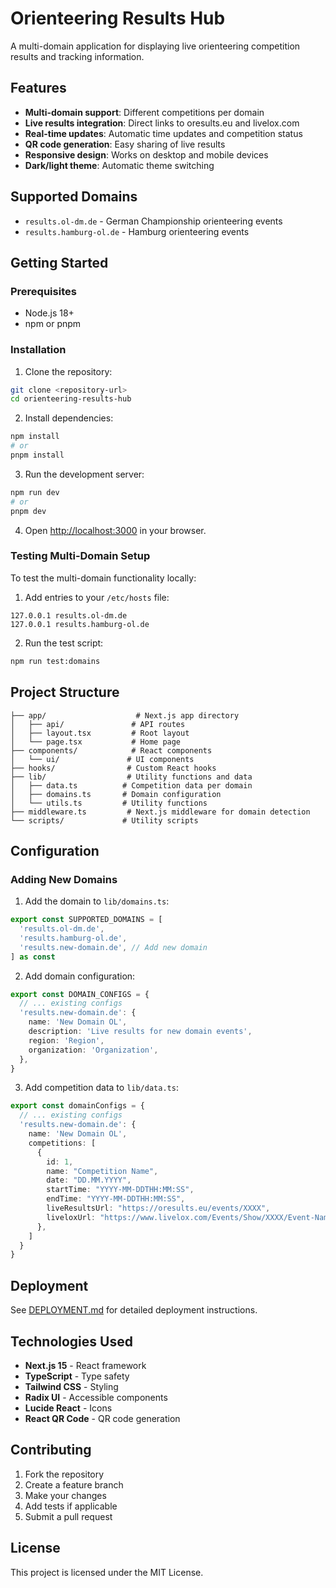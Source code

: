 # Orienteering Results Hub

A multi-domain application for displaying live orienteering competition results and tracking information.

## Features

- **Multi-domain support**: Different competitions per domain
- **Live results integration**: Direct links to oresults.eu and livelox.com
- **Real-time updates**: Automatic time updates and competition status
- **QR code generation**: Easy sharing of live results
- **Responsive design**: Works on desktop and mobile devices
- **Dark/light theme**: Automatic theme switching

## Supported Domains

- `results.ol-dm.de` - German Championship orienteering events
- `results.hamburg-ol.de` - Hamburg orienteering events

## Getting Started

### Prerequisites

- Node.js 18+ 
- npm or pnpm

### Installation

1. Clone the repository:
```bash
git clone <repository-url>
cd orienteering-results-hub
```

2. Install dependencies:
```bash
npm install
# or
pnpm install
```

3. Run the development server:
```bash
npm run dev
# or
pnpm dev
```

4. Open [http://localhost:3000](http://localhost:3000) in your browser.

### Testing Multi-Domain Setup

To test the multi-domain functionality locally:

1. Add entries to your `/etc/hosts` file:
```
127.0.0.1 results.ol-dm.de
127.0.0.1 results.hamburg-ol.de
```

2. Run the test script:
```bash
npm run test:domains
```

## Project Structure

```
├── app/                    # Next.js app directory
│   ├── api/               # API routes
│   ├── layout.tsx         # Root layout
│   └── page.tsx           # Home page
├── components/            # React components
│   └── ui/               # UI components
├── hooks/                # Custom React hooks
├── lib/                  # Utility functions and data
│   ├── data.ts          # Competition data per domain
│   ├── domains.ts       # Domain configuration
│   └── utils.ts         # Utility functions
├── middleware.ts         # Next.js middleware for domain detection
└── scripts/             # Utility scripts
```

## Configuration

### Adding New Domains

1. Add the domain to `lib/domains.ts`:
```typescript
export const SUPPORTED_DOMAINS = [
  'results.ol-dm.de',
  'results.hamburg-ol.de',
  'results.new-domain.de', // Add new domain
] as const
```

2. Add domain configuration:
```typescript
export const DOMAIN_CONFIGS = {
  // ... existing configs
  'results.new-domain.de': {
    name: 'New Domain OL',
    description: 'Live results for new domain events',
    region: 'Region',
    organization: 'Organization',
  },
}
```

3. Add competition data to `lib/data.ts`:
```typescript
export const domainConfigs = {
  // ... existing configs
  'results.new-domain.de': {
    name: 'New Domain OL',
    competitions: [
      {
        id: 1,
        name: "Competition Name",
        date: "DD.MM.YYYY",
        startTime: "YYYY-MM-DDTHH:MM:SS",
        endTime: "YYYY-MM-DDTHH:MM:SS",
        liveResultsUrl: "https://oresults.eu/events/XXXX",
        liveloxUrl: "https://www.livelox.com/Events/Show/XXXX/Event-Name",
      },
    ]
  }
}
```

## Deployment

See [DEPLOYMENT.md](./DEPLOYMENT.md) for detailed deployment instructions.

## Technologies Used

- **Next.js 15** - React framework
- **TypeScript** - Type safety
- **Tailwind CSS** - Styling
- **Radix UI** - Accessible components
- **Lucide React** - Icons
- **React QR Code** - QR code generation

## Contributing

1. Fork the repository
2. Create a feature branch
3. Make your changes
4. Add tests if applicable
5. Submit a pull request

## License

This project is licensed under the MIT License. 
